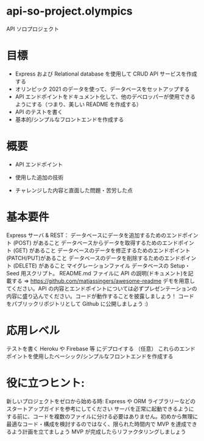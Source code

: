 # api-so-project.olympics

API ソロプロジェクト

# 目標

- Express および Relational database を使用して CRUD API サービスを作成する
- オリンピック 2021 のデータを使って、データベースをセットアップする
- API エンドポイントをドキュメント化して、他のデベロッパーが使用できるようにする（つまり、美しい README を作成する）
- API のテストを書く
- 基本的/シンプルなフロントエンドを作成する

# 概要

- API エンドポイント

- 使用した追加の技術

- チャレンジした内容と直面した問題・苦労した点

# 基本要件

Express サーバ & REST：
データベースにデータを追加するためのエンドポイント (POST) があること
データベースからデータを取得するためのエンドポイント (GET) があること
データベースのデータを修正するためのエンドポイント(PATCH/PUT)があること
データベースのデータを削除するためのエンドポイント (DELETE) があること
マイグレーションファイル
データベースの Setup・Seed 用スクリプト。
README.md ファイルに API の説明(ドキュメント)を記載する => https://github.com/matiassingers/awesome-readme
デモを用意してください。API の内容とエンドポイントについては必ずプレゼンテーションの内容に盛り込んでください。コードが動作することを披露しましょう！
コードをパブリックリポジトリとして Github に公開しましょう :)

# 応用レベル

テストを書く
Heroku や Firebase 等 にデプロイする （任意）
これらのエンドポイントを使用したベーシック/シンプルなフロントエンドを作成する

# 役に立つヒント:

新しいプロジェクトをゼロから始める時:
Express や ORM ライブラリーなどのスタートアップガイドを参考にしてください
サーバを正常に起動できるようにする前に、コードを複数のファイルに分ける必要はありません。初めから無理に最適なコード・構成を検討するのではなく、限られた時間内で MVP を達成できるよう計画を立てましょう
MVP が完成したらリファクタリングしましょう
